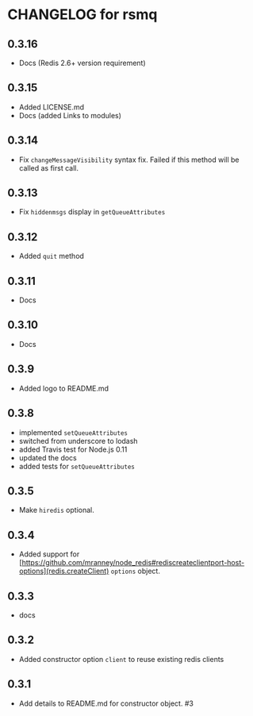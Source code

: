 # CHANGELOG for rsmq

## 0.3.16

* Docs (Redis 2.6+ version requirement)

## 0.3.15

* Added LICENSE.md 
* Docs (added Links to modules)

## 0.3.14

* Fix `changeMessageVisibility` syntax fix. Failed if this method will be called as first call.

## 0.3.13

* Fix `hiddenmsgs` display in `getQueueAttributes`

## 0.3.12

* Added `quit` method

## 0.3.11

* Docs

## 0.3.10

* Docs

## 0.3.9 

* Added logo to README.md

## 0.3.8

* implemented `setQueueAttributes`
* switched from underscore to lodash
* added Travis test for Node.js 0.11
* updated the docs
* added tests for `setQueueAttributes`

## 0.3.5

* Make `hiredis` optional.

## 0.3.4

* Added support for [https://github.com/mranney/node_redis#rediscreateclientport-host-options](redis.createClient) `options` object.

## 0.3.3

* docs

## 0.3.2

* Added constructor option `client` to reuse existing redis clients

## 0.3.1

* Add details to README.md for constructor object. #3

